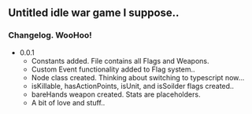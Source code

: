 ## Untitled idle war game I suppose..

### Changelog. WooHoo!

- 0.0.1
  - Constants added. File contains all Flags and Weapons.
  - Custom Event functionality added to Flag system..
  - Node class created. Thinking about switching to typescript now...
  - isKillable, hasActionPoints, isUnit, and isSoilder flags created..
  - bareHands weapon created. Stats are placeholders.
  - A bit of love and stuff..

